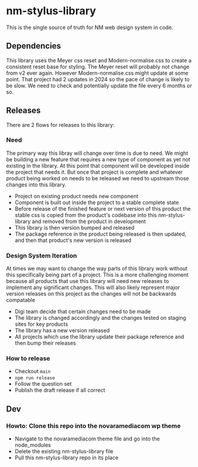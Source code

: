 # nm-stylus-library

This is the single source of truth for NM web design system in code.

## Dependencies

This library uses the Meyer css reset and Modern-normalise.css to create a consistent reset base for styling. The Meyer reset will probably not change from v2 ever again. However Modern-normalise.css might update at some point. That project had 2 updates in 2024 so the pace of change is likely to be slow. We need to check and potentially update the file every 6 months or so.

## Releases

There are 2 flows for releases to this library:

### Need

The primary way this libray will change over time is due to need. We might be building a new feature that requires a new type of component as yet not existing in the library. At this point that component will be developed inside the project that needs it. But once that project is complete and whatever product being worked on needs to be released we need to upstream those changes into this library.

- Project on existing product needs new component
- Component is built out inside the project to a stable complete state
- Before release of the finished feature or next version of this product the stable css is copied from the product's codebase into this nm-stylus-library and removed from the product in development
- This library is then version bumped and released
- The package reference in the product being released is then updated, and then that product's new version is released

### Design System Iteration

At times we may want to change the way parts of this library work without this specifically being part of a project. This is a more challenging moment because all products that use this library will need new releases to implement any significant changes. This will also likely represent major version releases on this project as the changes will not be backwards compatable

- Digi team decide that certain changes need to be made
- The library is changed accordingly and the changes tested on staging sites for key products
- The library has a new version released
- All projects which use the library update their package reference and then bump their releases

### How to release

- Checkout `main`
- `npm run release`
- Follow the question set
- Publish the draft release if all correct

## Dev

### Howto: Clone this repo into the novaramediacom wp theme

- Navigate to the novaramediacom theme file and go into the node_modules
- Delete the existing nm-stylus-library file
- Pull this nm-stylus-library repo in its place
